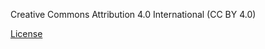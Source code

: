 Creative Commons Attribution 4.0 International (CC BY 4.0)

[License](https://creativecommons.org/licenses/by/4.0/legalcode)
